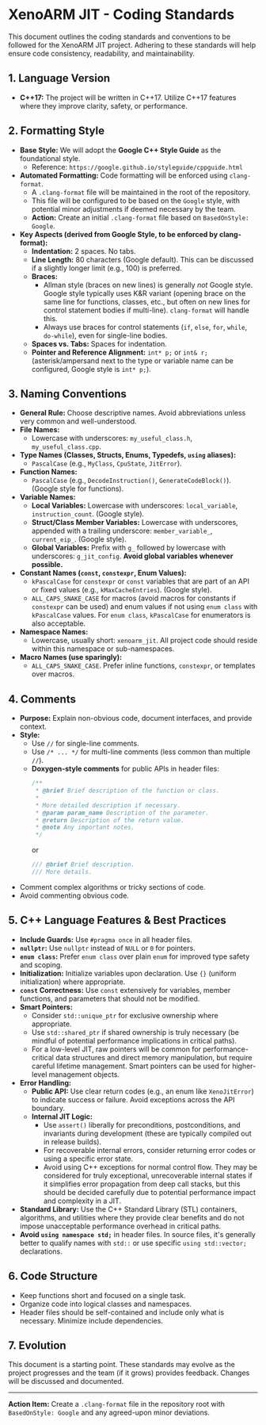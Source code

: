 # XenoARM JIT - Coding Standards

This document outlines the coding standards and conventions to be followed for the XenoARM JIT project. Adhering to these standards will help ensure code consistency, readability, and maintainability.

## 1. Language Version

*   **C++17:** The project will be written in C++17. Utilize C++17 features where they improve clarity, safety, or performance.

## 2. Formatting Style

*   **Base Style:** We will adopt the **Google C++ Style Guide** as the foundational style.
    *   Reference: `https://google.github.io/styleguide/cppguide.html`
*   **Automated Formatting:** Code formatting will be enforced using `clang-format`.
    *   A `.clang-format` file will be maintained in the root of the repository.
    *   This file will be configured to be based on the `Google` style, with potential minor adjustments if deemed necessary by the team.
    *   **Action:** Create an initial `.clang-format` file based on `BasedOnStyle: Google`.
*   **Key Aspects (derived from Google Style, to be enforced by clang-format):**
    *   **Indentation:** 2 spaces. No tabs.
    *   **Line Length:** 80 characters (Google default). This can be discussed if a slightly longer limit (e.g., 100) is preferred.
    *   **Braces:**
        *   Allman style (braces on new lines) is generally *not* Google style. Google style typically uses K&R variant (opening brace on the same line for functions, classes, etc., but often on new lines for control statement bodies if multi-line). `clang-format` will handle this.
        *   Always use braces for control statements (`if`, `else`, `for`, `while`, `do-while`), even for single-line bodies.
    *   **Spaces vs. Tabs:** Spaces for indentation.
    *   **Pointer and Reference Alignment:** `int* p;` or `int& r;` (asterisk/ampersand next to the type or variable name can be configured, Google style is `int* p;`).

## 3. Naming Conventions

*   **General Rule:** Choose descriptive names. Avoid abbreviations unless very common and well-understood.
*   **File Names:**
    *   Lowercase with underscores: `my_useful_class.h`, `my_useful_class.cpp`.
*   **Type Names (Classes, Structs, Enums, Typedefs, `using` aliases):**
    *   `PascalCase` (e.g., `MyClass`, `CpuState`, `JitError`).
*   **Function Names:**
    *   `PascalCase` (e.g., `DecodeInstruction()`, `GenerateCodeBlock()`). (Google style for functions).
*   **Variable Names:**
    *   **Local Variables:** Lowercase with underscores: `local_variable`, `instruction_count`. (Google style).
    *   **Struct/Class Member Variables:** Lowercase with underscores, appended with a trailing underscore: `member_variable_`, `current_eip_`. (Google style).
    *   **Global Variables:** Prefix with `g_` followed by lowercase with underscores: `g_jit_config`. **Avoid global variables whenever possible.**
*   **Constant Names (`const`, `constexpr`, Enum Values):**
    *   `kPascalCase` for `constexpr` or `const` variables that are part of an API or fixed values (e.g., `kMaxCacheEntries`). (Google style).
    *   `ALL_CAPS_SNAKE_CASE` for macros (avoid macros for constants if `constexpr` can be used) and enum values if not using `enum class` with `kPascalCase` values. For `enum class`, `kPascalCase` for enumerators is also acceptable.
*   **Namespace Names:**
    *   Lowercase, usually short: `xenoarm_jit`. All project code should reside within this namespace or sub-namespaces.
*   **Macro Names (use sparingly):**
    *   `ALL_CAPS_SNAKE_CASE`. Prefer inline functions, `constexpr`, or templates over macros.

## 4. Comments

*   **Purpose:** Explain non-obvious code, document interfaces, and provide context.
*   **Style:**
    *   Use `//` for single-line comments.
    *   Use `/* ... */` for multi-line comments (less common than multiple `//`).
    *   **Doxygen-style comments** for public APIs in header files:
        ```cpp
        /**
         * @brief Brief description of the function or class.
         *
         * More detailed description if necessary.
         * @param param_name Description of the parameter.
         * @return Description of the return value.
         * @note Any important notes.
         */
        ```
        or
        ```cpp
        /// @brief Brief description.
        /// More details.
        ```
*   Comment complex algorithms or tricky sections of code.
*   Avoid commenting obvious code.

## 5. C++ Language Features & Best Practices

*   **Include Guards:** Use `#pragma once` in all header files.
*   **`nullptr`:** Use `nullptr` instead of `NULL` or `0` for pointers.
*   **`enum class`:** Prefer `enum class` over plain `enum` for improved type safety and scoping.
*   **Initialization:** Initialize variables upon declaration. Use `{}` (uniform initialization) where appropriate.
*   **`const` Correctness:** Use `const` extensively for variables, member functions, and parameters that should not be modified.
*   **Smart Pointers:**
    *   Consider `std::unique_ptr` for exclusive ownership where appropriate.
    *   Use `std::shared_ptr` if shared ownership is truly necessary (be mindful of potential performance implications in critical paths).
    *   For a low-level JIT, raw pointers will be common for performance-critical data structures and direct memory manipulation, but require careful lifetime management. Smart pointers can be used for higher-level management objects.
*   **Error Handling:**
    *   **Public API:** Use clear return codes (e.g., an enum like `XenoJitError`) to indicate success or failure. Avoid exceptions across the API boundary.
    *   **Internal JIT Logic:**
        *   Use `assert()` liberally for preconditions, postconditions, and invariants during development (these are typically compiled out in release builds).
        *   For recoverable internal errors, consider returning error codes or using a specific error state.
        *   Avoid using C++ exceptions for normal control flow. They may be considered for truly exceptional, unrecoverable internal states if it simplifies error propagation from deep call stacks, but this should be decided carefully due to potential performance impact and complexity in a JIT.
*   **Standard Library:** Use the C++ Standard Library (STL) containers, algorithms, and utilities where they provide clear benefits and do not impose unacceptable performance overhead in critical paths.
*   **Avoid `using namespace std;`** in header files. In source files, it's generally better to qualify names with `std::` or use specific `using std::vector;` declarations.

## 6. Code Structure

*   Keep functions short and focused on a single task.
*   Organize code into logical classes and namespaces.
*   Header files should be self-contained and include only what is necessary. Minimize include dependencies.

## 7. Evolution

This document is a starting point. These standards may evolve as the project progresses and the team (if it grows) provides feedback. Changes will be discussed and documented.

---
**Action Item:** Create a `.clang-format` file in the repository root with `BasedOnStyle: Google` and any agreed-upon minor deviations.